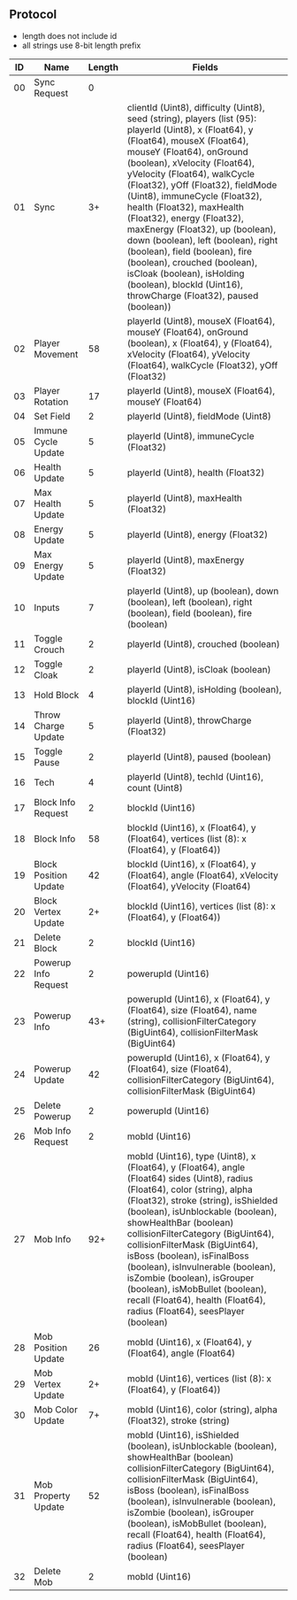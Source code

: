 ## Protocol
- length does not include id
- all strings use 8-bit length prefix

| ID |          Name         | Length | Fields |
| -- | --------------------- | ------ | ------ |
| 00 | Sync Request          | 0      | |
| 01 | Sync                  | 3+     | clientId (Uint8), difficulty (Uint8), seed (string), players (list (95): playerId (Uint8), x (Float64), y (Float64), mouseX (Float64), mouseY (Float64), onGround (boolean), xVelocity (Float64), yVelocity (Float64), walkCycle (Float32), yOff (Float32), fieldMode (Uint8), immuneCycle (Float32), health (Float32), maxHealth (Float32), energy (Float32), maxEnergy (Float32), up (boolean), down (boolean), left (boolean), right (boolean), field (boolean), fire (boolean), crouched (boolean), isCloak (boolean), isHolding (boolean), blockId (Uint16), throwCharge (Float32), paused (boolean)) |
| 02 | Player Movement       | 58     | playerId (Uint8), mouseX (Float64), mouseY (Float64), onGround (boolean), x (Float64), y (Float64), xVelocity (Float64), yVelocity (Float64), walkCycle (Float32), yOff (Float32) |
| 03 | Player Rotation       | 17     | playerId (Uint8), mouseX (Float64), mouseY (Float64) |
| 04 | Set Field             | 2      | playerId (Uint8), fieldMode (Uint8) |
| 05 | Immune Cycle Update   | 5      | playerId (Uint8), immuneCycle (Float32) |
| 06 | Health Update         | 5      | playerId (Uint8), health (Float32) |
| 07 | Max Health Update     | 5      | playerId (Uint8), maxHealth (Float32) |
| 08 | Energy Update         | 5      | playerId (Uint8), energy (Float32) |
| 09 | Max Energy Update     | 5      | playerId (Uint8), maxEnergy (Float32) |
| 10 | Inputs                | 7      | playerId (Uint8), up (boolean), down (boolean), left (boolean), right (boolean), field (boolean), fire (boolean) |
| 11 | Toggle Crouch         | 2      | playerId (Uint8), crouched (boolean) |
| 12 | Toggle Cloak          | 2      | playerId (Uint8), isCloak (boolean) |
| 13 | Hold Block            | 4      | playerId (Uint8), isHolding (boolean), blockId (Uint16) |
| 14 | Throw Charge Update   | 5      | playerId (Uint8), throwCharge (Float32) |
| 15 | Toggle Pause          | 2      | playerId (Uint8), paused (boolean) |
| 16 | Tech                  | 4      | playerId (Uint8), techId (Uint16), count (Uint8) |
| 17 | Block Info Request    | 2      | blockId (Uint16) |
| 18 | Block Info            | 58     | blockId (Uint16), x (Float64), y (Float64), vertices (list (8): x (Float64), y (Float64)) |
| 19 | Block Position Update | 42     | blockId (Uint16), x (Float64), y (Float64), angle (Float64), xVelocity (Float64), yVelocity (Float64) |
| 20 | Block Vertex Update   | 2+     | blockId (Uint16), vertices (list (8): x (Float64), y (Float64)) |
| 21 | Delete Block          | 2      | blockId (Uint16) |
| 22 | Powerup Info Request  | 2      | powerupId (Uint16) |
| 23 | Powerup Info          | 43+    | powerupId (Uint16), x (Float64), y (Float64), size (Float64), name (string), collisionFilterCategory (BigUint64), collisionFilterMask (BigUint64) |
| 24 | Powerup Update        | 42     | powerupId (Uint16), x (Float64), y (Float64), size (Float64), collisionFilterCategory (BigUint64), collisionFilterMask (BigUint64) |
| 25 | Delete Powerup        | 2      | powerupId (Uint16) |
| 26 | Mob Info Request      | 2      | mobId (Uint16) |
| 27 | Mob Info              | 92+    | mobId (Uint16), type (Uint8), x (Float64), y (Float64), angle (Float64) sides (Uint8), radius (Float64), color (string), alpha (Float32), stroke (string), isShielded (boolean), isUnblockable (boolean), showHealthBar (boolean) collisionFilterCategory (BigUint64), collisionFilterMask (BigUint64), isBoss (boolean), isFinalBoss (boolean), isInvulnerable (boolean), isZombie (boolean), isGrouper (boolean), isMobBullet (boolean), recall (Float64), health (Float64), radius (Float64), seesPlayer (boolean) |
| 28 | Mob Position Update   | 26     | mobId (Uint16), x (Float64), y (Float64), angle (Float64) |
| 29 | Mob Vertex Update     | 2+     | mobId (Uint16), vertices (list (8): x (Float64), y (Float64)) |
| 30 | Mob Color Update      | 7+     | mobId (Uint16), color (string), alpha (Float32), stroke (string) |
| 31 | Mob Property Update   | 52     | mobId (Uint16), isShielded (boolean), isUnblockable (boolean), showHealthBar (boolean) collisionFilterCategory (BigUint64), collisionFilterMask (BigUint64), isBoss (boolean), isFinalBoss (boolean), isInvulnerable (boolean), isZombie (boolean), isGrouper (boolean), isMobBullet (boolean), recall (Float64), health (Float64), radius (Float64), seesPlayer (boolean) |
| 32 | Delete Mob            | 2      | mobId (Uint16) |